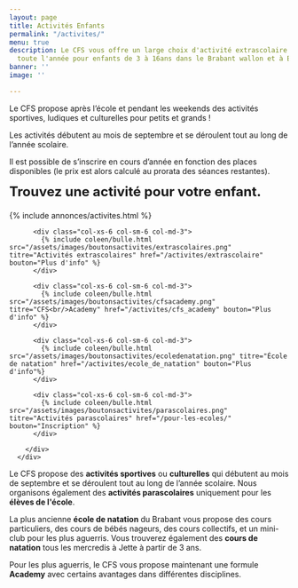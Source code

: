 ```yaml
---
layout: page
title: Activités Enfants
permalink: "/activites/"
menu: true
description: Le CFS vous offre un large choix d'activité extrascolaire se déroulant
  toute l'année pour enfants de 3 à 16ans dans le Brabant wallon et à Bruxelles.
banner: ''
image: ''

---
```


Le CFS propose après l’école et pendant les weekends des activités sportives, ludiques et culturelles pour petits et grands !

Les activités débutent au mois de septembre et se déroulent tout au long de l’année scolaire.

Il est possible de s’inscrire en cours d’année en fonction des places disponibles (le prix est alors calculé au prorata des séances restantes).
<div class="col-md-12 text-center" style="font-size: 24px; margin-bottom: 20px;"><b>Trouvez une activité pour votre enfant.</b></div>

<!-- NE PAS MODIFIER EN DESSOUS DE CETTE LIGNE -->
<!-- Ces lignes sont le code pour une annonce dans un cadre bleu et les 4 bulles des activités. -->

{% include annonces/activites.html %}

<div class="container">	                  
      <div class="team-members-tow mtb-50">
        <div class="row">

          <div class="col-xs-6 col-sm-6 col-md-3">
            {% include coleen/bulle.html src="/assets/images/boutonsactivites/extrascolaires.png" titre="Activités extrascolaires" href="/activites/extrascolaire" bouton="Plus d'info" %}
          </div>

          <div class="col-xs-6 col-sm-6 col-md-3">
            {% include coleen/bulle.html src="/assets/images/boutonsactivites/cfsacademy.png" titre="CFS<br/>Academy" href="/activites/cfs_academy" bouton="Plus d'info" %}
          </div>

          <div class="col-xs-6 col-sm-6 col-md-3">
            {% include coleen/bulle.html src="/assets/images/boutonsactivites/ecoledenatation.png" titre="École de natation" href="/activites/ecole_de_natation" bouton="Plus d'info"%}
          </div>

          <div class="col-xs-6 col-sm-6 col-md-3">
            {% include coleen/bulle.html src="/assets/images/boutonsactivites/parascolaires.png" titre="Activités parascolaires" href="/pour-les-ecoles/" bouton="Inscription" %}
          </div>

        </div>
      </div>
</div>

<!-- NE PAS MODIFIER AU DESSUS DE CETTE LIGNE -->

Le CFS propose des **activités sportives** ou **culturelles** qui débutent au mois de septembre et se déroulent tout au long de l’année scolaire.
Nous organisons également des **activités parascolaires** uniquement pour les **élèves de l'école**.

La plus ancienne **école de natation** du Brabant vous propose des cours particuliers, des cours de bébés nageurs, des cours collectifs, et un mini-club pour les plus aguerris. 
Vous trouverez également des **cours de natation** tous les mercredis à Jette à partir de 3 ans.

Pour les plus aguerris, le CFS vous propose maintenant une formule **Academy** avec certains avantages dans différentes disciplines.